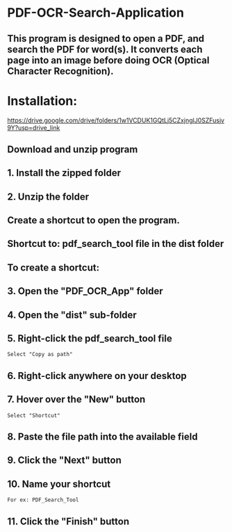 # PDF-OCR-Search-Application
## This program is designed to open a PDF, and search the PDF for word(s). It converts each page into an image before doing OCR (Optical Character Recognition). 

# Installation:
https://drive.google.com/drive/folders/1w1VCDUK1GQtLj5CZxjnglJ0SZFusjv9Y?usp=drive_link
## Download and unzip program
## 1. Install the zipped folder
## 2. Unzip the folder

## Create a shortcut to open the program. 
## Shortcut to: pdf_search_tool file in the dist folder

## To create a shortcut:
## 3. Open the "PDF_OCR_App" folder
## 4. Open the "dist" sub-folder
## 5. Right-click the pdf_search_tool file
 	Select "Copy as path"
## 6. Right-click anywhere on your desktop
## 7. Hover over the "New" button 
 	Select "Shortcut"
## 8. Paste the file path into the available field
## 9. Click the "Next" button
## 10. Name your shortcut
 	For ex: PDF_Search_Tool
## 11. Click the "Finish" button
